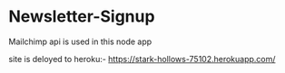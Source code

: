 # Newsletter-Signup

Mailchimp api is used in this node app

site is deloyed to heroku:- https://stark-hollows-75102.herokuapp.com/
